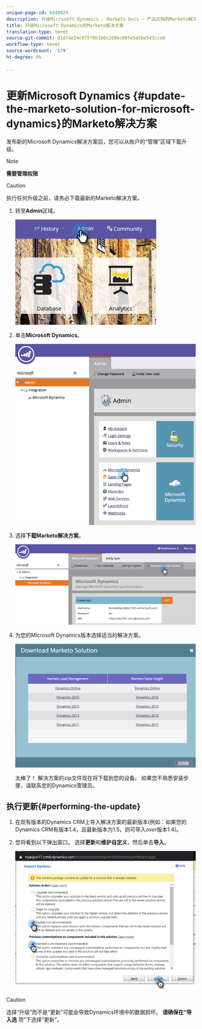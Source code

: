 ```yaml
---
unique-page-id: 6849029
description: 升级Microsoft Dynamics - Marketo Docs — 产品文档的Marketo解决方案
title: 升级Microsoft Dynamics的Marketo解决方案
translation-type: tm+mt
source-git-commit: d1d74e24c07578b1b0c2696c08fe5a5be543cce8
workflow-type: tm+mt
source-wordcount: '179'
ht-degree: 0%

---
```



# 更新Microsoft Dynamics {#update-the-marketo-solution-for-microsoft-dynamics}的Marketo解决方案

发布新的Microsoft Dynamics解决方案后，您可以从帐户的“管理”区域下载升级。

>[!NOTE]
>
>**需要管理权限**

>[!CAUTION]
>
>执行任何升级之前，请务必下载最新的Marketo解决方案&#x200B;_。_

1. 转至&#x200B;**Admin**&#x200B;区域。

   ![](assets/admin.png)

1. 单击&#x200B;**Microsoft Dynamics**。

   ![](assets/image2015-3-16-10-3a51-3a25.png)

1. 选择&#x200B;**下载Marketo解决方案**。

   ![](assets/image2015-3-16-10-3a52-3a1.png)

1. 为您的Microsoft Dynamics版本选择适当的解决方案。

   ![](assets/msd-online.png)

   太棒了！ 解决方案的zip文件现在将下载到您的设备。 如果您不熟悉安装步骤，请联系您的Dynamics管理员。

## 执行更新{#performing-the-update}

1. 在现有版本的Dynamics CRM上导入解决方案的最新版本(例如：如果您的Dynamics CRM有版本1.4，且最新版本为1.5，则可导入&#x200B;_over_&#x200B;版本1.4)。

1. 您将看到以下弹出窗口。 选择&#x200B;**更新**&#x200B;和&#x200B;**维护自定义**，然后单击&#x200B;**导入**。

   ![](assets/update-the-marketo-solution-for-microsoft-dynamics-5.png)

>[!CAUTION]
>
>选择“升级”而不是“更新”可能会导致Dynamics环境中的数据损坏。 **请确保在“导入选** 项”下选择“更新”。
